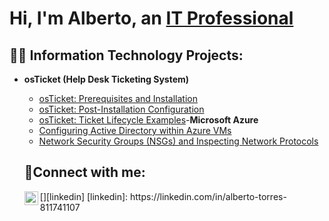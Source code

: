 <h1>Hi, I'm Alberto, an <a href="https://linkedin.com/in/alberto-torres-811741107">IT Professional</a></h1>

<h2>👨‍💻 Information Technology Projects:</h2>

- <b>osTicket (Help Desk Ticketing System)</b>
  - [osTicket: Prerequisites and Installation](https://github.com/albertotorres609/osticket-prereqs)
  - [osTicket: Post-Installation Configuration](https://github.com/albertotorres609/post-install-config)
  - [osTicket: Ticket Lifecycle Examples](https://github.com/albertotorres609/ticket-lifecycle)-<b>Microsoft Azure</b>
  - [Configuring Active Directory within Azure VMs](https://github.com/albertotorres609/configure-ad)
  - [Network Security Groups (NSGs) and Inspecting Network Protocols](https://github.com/albertotorres609/azure-network-protocols)

  <h2>🤳Connect with me:</h2>
  [<img align="left" alt="Alberto | LinkedIn" width="22px" src="https://cdn.jsdelivr.net/npm/simple-icons@v3/icons/linkedin.svg" />][linkedin]
  [linkedin]: https://linkedin.com/in/alberto-torres-811741107
